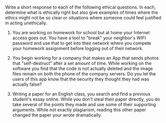 Write a short response to each of the following ethical questions.  In each, determine what is ethically right but also give examples of times where the ethics might not be so clear or situations where someone could feel justified in acting unethically.

1) You are working on homework for school but at home your Internet access goes out.  You have a tool to "break" your neighbor's WIFI password and use that to get into their network where you compete your homework assignment before logging out of their network.

2) You begin working for a company that makes an App that sends photos that "self-destruct" after a set amount of time.  While working on the software you find that the code is not actually deleted and the image files remain on both the phone of the company servers.  Do you let the users of this app know that the security they thought they had was actually false?

3) Writing a paper for an English class, you search and find a previous student's essay online.  While you don't steal their paper directly, you do take several of the points they made and use some of their supporting arguments.  While not exactly plagiarism, reading this other paper changed the paper your wrote dramatically.
